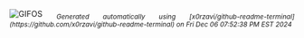 <div align="justify">
<picture>
    <source media="(prefers-color-scheme: dark)" srcset="https://i.ibb.co/Y4SHnRV/output-gif.gif">
    <source media="(prefers-color-scheme: light)" srcset="https://i.ibb.co/Y4SHnRV/output-gif.gif">
    <img alt="GIFOS" src="https://i.ibb.co/Y4SHnRV/output-gif.gif">
</picture>
<sub><i>Generated automatically using [x0rzavi/github-readme-terminal](https://github.com/x0rzavi/github-readme-terminal) on Fri Dec 06 07:52:38 PM EST 2024</i></sub>
</div>

<!--  -->